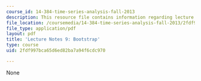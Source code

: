 ```yaml
---
course_id: 14-384-time-series-analysis-fall-2013
description: This resource file contains information regarding lecture 9.
file_location: /coursemedia/14-384-time-series-analysis-fall-2013/2fdf997bca65d6ed82ba7a94f6cdc970_MIT14_384F13_lec9.pdf
file_type: application/pdf
layout: pdf
title: 'Lecture Notes 9: Bootstrap'
type: course
uid: 2fdf997bca65d6ed82ba7a94f6cdc970

---
```

None